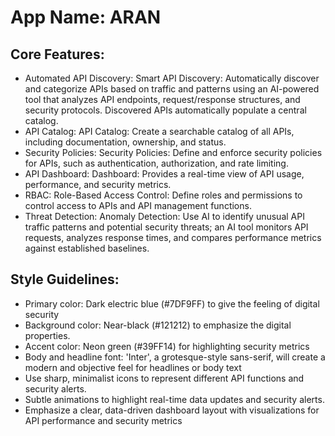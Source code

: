 # **App Name**: ARAN

## Core Features:

- Automated API Discovery: Smart API Discovery: Automatically discover and categorize APIs based on traffic and patterns using an AI-powered tool that analyzes API endpoints, request/response structures, and security protocols. Discovered APIs automatically populate a central catalog.
- API Catalog: API Catalog: Create a searchable catalog of all APIs, including documentation, ownership, and status.
- Security Policies: Security Policies: Define and enforce security policies for APIs, such as authentication, authorization, and rate limiting.
- API Dashboard: Dashboard: Provides a real-time view of API usage, performance, and security metrics.
- RBAC: Role-Based Access Control: Define roles and permissions to control access to APIs and API management functions.
- Threat Detection: Anomaly Detection: Use AI to identify unusual API traffic patterns and potential security threats; an AI tool monitors API requests, analyzes response times, and compares performance metrics against established baselines.

## Style Guidelines:

- Primary color: Dark electric blue (#7DF9FF) to give the feeling of digital security
- Background color: Near-black (#121212) to emphasize the digital properties.
- Accent color: Neon green (#39FF14) for highlighting security metrics
- Body and headline font: 'Inter', a grotesque-style sans-serif, will create a modern and objective feel for headlines or body text
- Use sharp, minimalist icons to represent different API functions and security alerts.
- Subtle animations to highlight real-time data updates and security alerts.
- Emphasize a clear, data-driven dashboard layout with visualizations for API performance and security metrics
